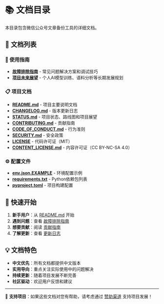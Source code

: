 # 📚 文档目录

本目录包含微信公众号文章备份工具的详细文档。

## 📖 文档列表

### 🔧 使用指南
- **[故障排除指南](TROUBLESHOOTING.md)** - 常见问题解决方案和调试技巧
- **[项目未来展望](FUTURE_VISION.md)** - 个人AI模型训练、语料分析等长期发展规划

### 📋 项目文档
- **[README.md](../README.md)** - 项目主要说明文档
- **[CHANGELOG.md](../CHANGELOG.md)** - 版本更新日志
- **[STATUS.md](../STATUS.md)** - 项目状态、路线图和项目展望
- **[CONTRIBUTING.md](../CONTRIBUTING.md)** - 贡献指南
- **[CODE_OF_CONDUCT.md](../CODE_OF_CONDUCT.md)** - 行为准则
- **[SECURITY.md](../SECURITY.md)** - 安全政策
- **[LICENSE](../LICENSE)** - 代码许可证（MIT）
- **[CONTENT_LICENSE.md](../CONTENT_LICENSE.md)** - 内容许可证（CC BY-NC-SA 4.0）

### ⚙️ 配置文件
- **[env.json.EXAMPLE](../env.json.EXAMPLE)** - 环境配置示例
- **[requirements.txt](../requirements.txt)** - Python依赖包列表
- **[pyproject.toml](../pyproject.toml)** - 项目构建配置

## 🎯 快速开始

1. **新手用户**：从 [README.md](../README.md) 开始
2. **遇到问题**：查看 [故障排除指南](TROUBLESHOOTING.md)
3. **想要贡献**：阅读 [贡献指南](../CONTRIBUTING.md)
4. **了解更新**：查看 [更新日志](../CHANGELOG.md)

## 💡 文档特色

- **中文优先**：所有文档都提供中文版本
- **实用导向**：重点关注实际使用中的问题解决
- **持续更新**：随着项目发展不断完善
- **社区驱动**：欢迎用户反馈和建议

---

💝 **支持项目**：如果这些文档对您有帮助，请考虑通过 [赞助渠道](../README.md#-赞助渠道) 支持项目发展！
